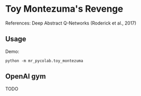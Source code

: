 Toy Montezuma's Revenge
=======================

References: Deep Abstract Q-Networks (Roderick et al., 2017)


## Usage

Demo:

```
python -m mr_pycolab.toy_montezuma
```

## OpenAI gym

TODO

